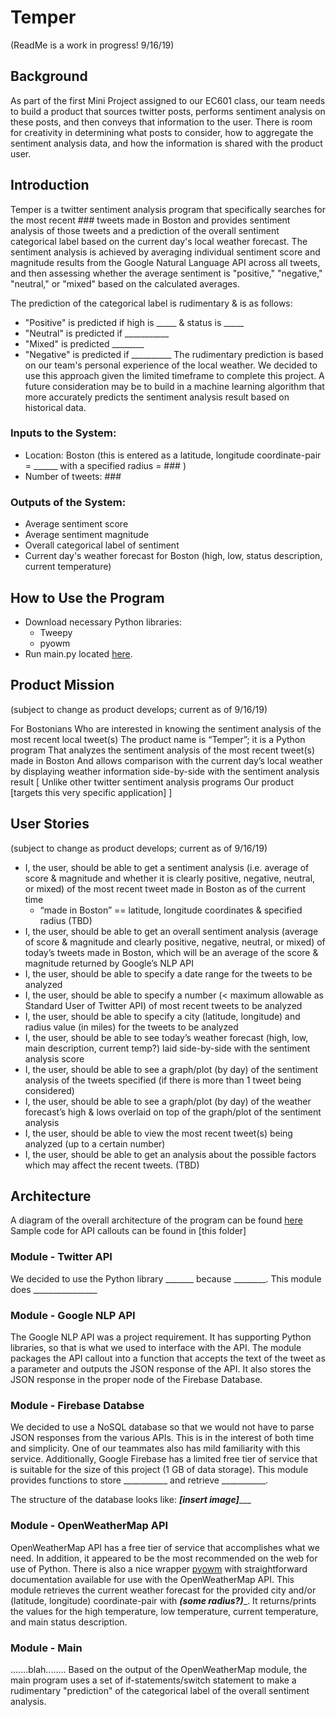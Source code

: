 # Temper
(ReadMe is a work in progress! 9/16/19)

## Background
As part of the first Mini Project assigned to our EC601 class, our team needs to build a product that sources twitter posts, performs sentiment analysis on these posts, and then conveys that information to the user. There is room for creativity in determining what posts to consider, how to aggregate the sentiment analysis data, and how the information is shared with the product user.

## Introduction
Temper is a twitter sentiment analysis program that specifically searches for the most recent ### tweets made in Boston and provides sentiment analysis of those tweets and a prediction of the overall sentiment categorical label based on the current day's local weather forecast. The sentiment analysis is achieved by averaging individual sentiment score and magnitude results from the Google Natural Language API across all tweets, and then assessing whether the average sentiment is "positive," "negative," "neutral," or "mixed" based on the calculated averages. 

The prediction of the categorical label is rudimentary & is as follows:
- "Positive" is predicted if high is _____ & status is _____
- "Neutral" is predicted if ___________
- "Mixed" is predicted ________
- "Negative" is predicted if __________
The rudimentary prediction is based on our team's personal experience of the local weather. We decided to use this approach given the limited timeframe to complete this project. A future consideration may be to build in a machine learning algorithm that more accurately predicts the sentiment analysis result based on historical data.

### Inputs to the System:
- Location: Boston (this is entered as a latitude, longitude coordinate-pair = ______ with a specified radius = ### )
- Number of tweets: ###

### Outputs of the System:
- Average sentiment score
- Average sentiment magnitude
- Overall categorical label of sentiment
- Current day's weather forecast for Boston (high, low, status description, current temperature)

## How to Use the Program
- Download necessary Python libraries:
  - Tweepy
  - pyowm
- Run main.py located [here](https://github.com/tpham393/EC601_MiniProject1).

## Product Mission
(subject to change as product develops; current as of 9/16/19)

For Bostonians
Who are interested in knowing the sentiment analysis of the most recent local tweet(s)
The product name is “Temper”; it is a Python program
That analyzes the sentiment analysis of the most recent tweet(s) made in Boston
And allows comparison with the current day’s local weather by displaying weather information side-by-side with the sentiment analysis result
[ Unlike other twitter sentiment analysis programs
Our product [targets this very specific application] ]

## User Stories
(subject to change as product develops; current as of 9/16/19)

- I, the user, should be able to get a sentiment analysis (i.e. average of score & magnitude and whether it is clearly positive, negative, neutral, or mixed) of the most recent tweet made in Boston as of the current time
  - “made in Boston” == latitude, longitude coordinates & specified radius (TBD)
-	I, the user, should be able to get an overall sentiment analysis (average of score & magnitude and clearly positive, negative, neutral, or mixed) of today’s tweets made in Boston, which will be an average of the score & magnitude returned by Google’s NLP API
-	I, the user, should be able to specify a date range for the tweets to be analyzed
-	I, the user, should be able to specify a number (< maximum allowable as Standard User of Twitter API) of most recent tweets to be analyzed
-	I, the user, should be able to specify a city (latitude, longitude) and radius value (in miles) for the tweets to be analyzed
-	I, the user, should be able to see today’s weather forecast (high, low, main description, current temp?) laid side-by-side with the sentiment analysis score
-	I, the user, should be able to see a graph/plot (by day) of the sentiment analysis of the tweets specified (if there is more than 1 tweet being considered)
-	I, the user, should be able to see a graph/plot (by day) of the weather forecast’s high & lows overlaid on top of the graph/plot of the sentiment analysis
-	I, the user, should be able to view the most recent tweet(s) being analyzed (up to a certain number)
-	I, the user, should be able to get an analysis about the possible factors which may affect the recent tweets. (TBD)

## Architecture
A diagram of the overall architecture of the program can be found [here](https://github.com/tpham393/EC601_MiniProject1/blob/master/architecture.png)
Sample code for API callouts can be found in [this folder]

### Module - Twitter API
We decided to use the Python library _______ because ________. This module does ________________

### Module - Google NLP API
The Google NLP API was a project requirement. It has supporting Python libraries, so that is what we used to interface with the API. The module packages the API callout into a function that accepts the text of the tweet as a parameter and outputs the JSON response of the API. It also stores the JSON response in the proper node of the Firebase Database.

### Module - Firebase Databse
We decided to use a NoSQL database so that we would not have to parse JSON responses from the various APIs. This is in the interest of both time and simplicity. One of our teammates also has mild familiarity with this service. Additionally, Google Firebase has a limited free tier of service that is suitable for the size of this project (1 GB of data storage).
This module provides functions to store ___________ and retrieve ___________.

The structure of the database looks like:
___[insert image]______

### Module - OpenWeatherMap API
OpenWeatherMap API has a free tier of service that accomplishes what we need. In addition, it appeared to be the most recommended on the web for use of Python. There is also a nice wrapper [pyowm](https://github.com/csparpa/pyowm) with straightforward documentation available for use with the OpenWeatherMap API.
This module retrieves the current weather forecast for the provided city and/or (latitude, longitude) coordinate-pair with ___(some radius?)____. It returns/prints the values for the high temperature, low temperature, current temperature, and main status description. 

### Module - Main
.......blah........
Based on the output of the OpenWeatherMap module, the main program uses a set of if-statements/switch statement to make a rudimentary "prediction" of the categorical label of the overall sentiment analysis.

